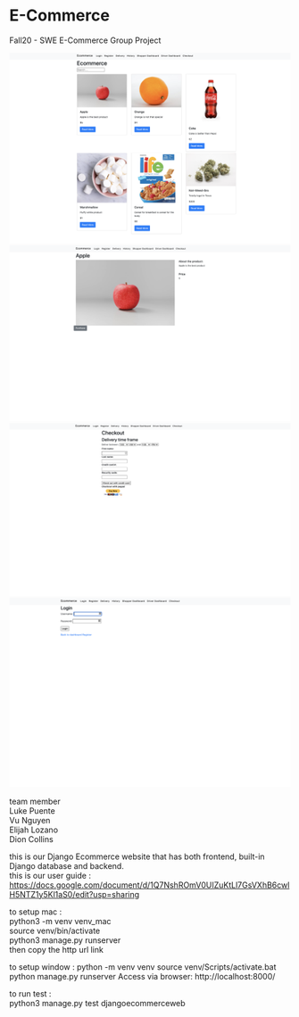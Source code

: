 # E-Commerce
Fall20 - SWE E-Commerce Group Project

![Image of Main](https://github.com/TheGreatAndrew/Django-Ecommerce/blob/master/djangoecommerceweb/images/main.png)
![Image of Product](https://github.com/TheGreatAndrew/Django-Ecommerce/blob/master/djangoecommerceweb/images/detail.png)
![Image of Login](https://github.com/TheGreatAndrew/Django-Ecommerce/blob/master/djangoecommerceweb/images/checkout.png)
![Image of Checkout](https://github.com/TheGreatAndrew/Django-Ecommerce/blob/master/djangoecommerceweb/images/login.png)

team member   
Luke Puente  
Vu Nguyen  
Elijah Lozano  
Dion Collins  

this is our Django Ecommerce website that has both frontend, built-in Django database and backend.   
this is our user guide : https://docs.google.com/document/d/1Q7NshROmV0UIZuKtLl7GsVXhB6cwlH5NTZ1y5Kl1aS0/edit?usp=sharing

to setup mac :  
python3 -m venv venv_mac  
source venv/bin/activate  
python3 manage.py runserver  
then copy the http url link  

to setup window : 
python -m venv venv
source venv/Scripts/activate.bat
python manage.py runserver
Access via browser: http://localhost:8000/

to run test :  
python3 manage.py test djangoecommerceweb
 


